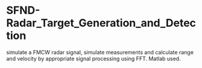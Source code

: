 # SFND-Radar_Target_Generation_and_Detection
simulate a FMCW radar signal, simulate measurements and calculate range and velocity by appropriate signal processing using FFT. Matlab used. 
